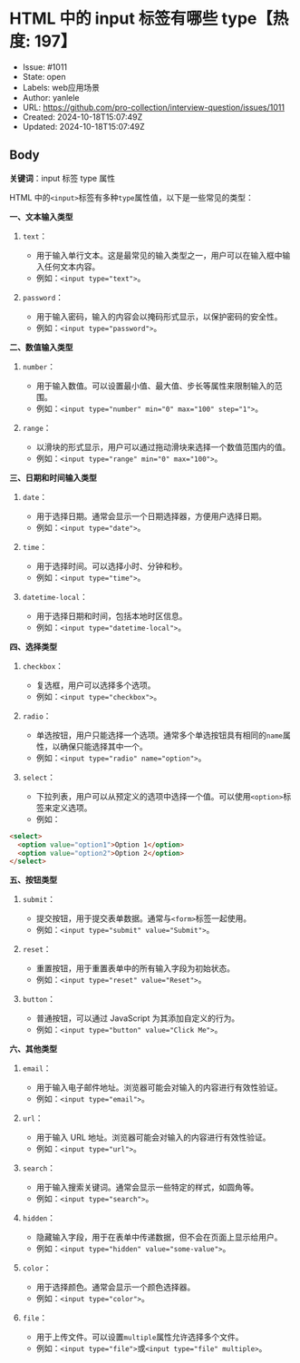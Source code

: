 # HTML 中的 input 标签有哪些 type【热度: 197】

- Issue: #1011
- State: open
- Labels: web应用场景
- Author: yanlele
- URL: https://github.com/pro-collection/interview-question/issues/1011
- Created: 2024-10-18T15:07:49Z
- Updated: 2024-10-18T15:07:49Z

## Body

**关键词**：input 标签 type 属性

HTML 中的`<input>`标签有多种`type`属性值，以下是一些常见的类型：

**一、文本输入类型**

1. `text`：

   - 用于输入单行文本。这是最常见的输入类型之一，用户可以在输入框中输入任何文本内容。
   - 例如：`<input type="text">`。

2. `password`：
   - 用于输入密码，输入的内容会以掩码形式显示，以保护密码的安全性。
   - 例如：`<input type="password">`。

**二、数值输入类型**

1. `number`：

   - 用于输入数值。可以设置最小值、最大值、步长等属性来限制输入的范围。
   - 例如：`<input type="number" min="0" max="100" step="1">`。

2. `range`：
   - 以滑块的形式显示，用户可以通过拖动滑块来选择一个数值范围内的值。
   - 例如：`<input type="range" min="0" max="100">`。

**三、日期和时间输入类型**

1. `date`：

   - 用于选择日期。通常会显示一个日期选择器，方便用户选择日期。
   - 例如：`<input type="date">`。

2. `time`：

   - 用于选择时间。可以选择小时、分钟和秒。
   - 例如：`<input type="time">`。

3. `datetime-local`：
   - 用于选择日期和时间，包括本地时区信息。
   - 例如：`<input type="datetime-local">`。

**四、选择类型**

1. `checkbox`：

   - 复选框，用户可以选择多个选项。
   - 例如：`<input type="checkbox">`。

2. `radio`：

   - 单选按钮，用户只能选择一个选项。通常多个单选按钮具有相同的`name`属性，以确保只能选择其中一个。
   - 例如：`<input type="radio" name="option">`。

3. `select`：
   - 下拉列表，用户可以从预定义的选项中选择一个值。可以使用`<option>`标签来定义选项。
   - 例如：

```html
<select>
  <option value="option1">Option 1</option>
  <option value="option2">Option 2</option>
</select>
```

**五、按钮类型**

1. `submit`：

   - 提交按钮，用于提交表单数据。通常与`<form>`标签一起使用。
   - 例如：`<input type="submit" value="Submit">`。

2. `reset`：

   - 重置按钮，用于重置表单中的所有输入字段为初始状态。
   - 例如：`<input type="reset" value="Reset">`。

3. `button`：
   - 普通按钮，可以通过 JavaScript 为其添加自定义的行为。
   - 例如：`<input type="button" value="Click Me">`。

**六、其他类型**

1. `email`：

   - 用于输入电子邮件地址。浏览器可能会对输入的内容进行有效性验证。
   - 例如：`<input type="email">`。

2. `url`：

   - 用于输入 URL 地址。浏览器可能会对输入的内容进行有效性验证。
   - 例如：`<input type="url">`。

3. `search`：

   - 用于输入搜索关键词。通常会显示一些特定的样式，如圆角等。
   - 例如：`<input type="search">`。

4. `hidden`：

   - 隐藏输入字段，用于在表单中传递数据，但不会在页面上显示给用户。
   - 例如：`<input type="hidden" value="some-value">`。

5. `color`：

   - 用于选择颜色。通常会显示一个颜色选择器。
   - 例如：`<input type="color">`。

6. `file`：
   - 用于上传文件。可以设置`multiple`属性允许选择多个文件。
   - 例如：`<input type="file">`或`<input type="file" multiple>`。

